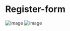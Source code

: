# Register-form

![image](https://github.com/NourelhoudaAbdellaoui/Register-form/assets/87576820/a5177f42-af09-4d7a-a025-8598308c6639)
![image](https://github.com/NourelhoudaAbdellaoui/Register-form/assets/87576820/d9587136-3872-405a-b1f3-491c8f75a7c0)

